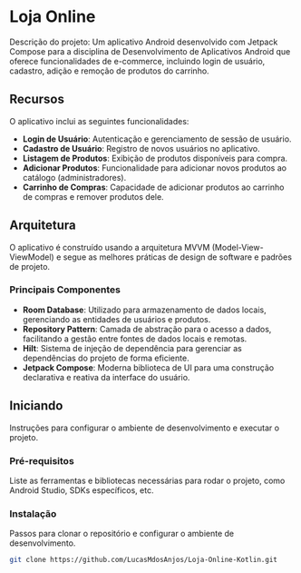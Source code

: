 # Loja Online

Descrição do projeto: Um aplicativo Android desenvolvido com Jetpack Compose para a disciplina de Desenvolvimento de Aplicativos Android que oferece funcionalidades de e-commerce, incluindo login de usuário, cadastro, adição e remoção de produtos do carrinho.

## Recursos

O aplicativo inclui as seguintes funcionalidades:

- **Login de Usuário**: Autenticação e gerenciamento de sessão de usuário.
- **Cadastro de Usuário**: Registro de novos usuários no aplicativo.
- **Listagem de Produtos**: Exibição de produtos disponíveis para compra.
- **Adicionar Produtos**: Funcionalidade para adicionar novos produtos ao catálogo (administradores).
- **Carrinho de Compras**: Capacidade de adicionar produtos ao carrinho de compras e remover produtos dele.

## Arquitetura

O aplicativo é construído usando a arquitetura MVVM (Model-View-ViewModel) e segue as melhores práticas de design de software e padrões de projeto.

### Principais Componentes

- **Room Database**: Utilizado para armazenamento de dados locais, gerenciando as entidades de usuários e produtos.
- **Repository Pattern**: Camada de abstração para o acesso a dados, facilitando a gestão entre fontes de dados locais e remotas.
- **Hilt**: Sistema de injeção de dependência para gerenciar as dependências do projeto de forma eficiente.
- **Jetpack Compose**: Moderna biblioteca de UI para uma construção declarativa e reativa da interface do usuário.

## Iniciando

Instruções para configurar o ambiente de desenvolvimento e executar o projeto.

### Pré-requisitos

Liste as ferramentas e bibliotecas necessárias para rodar o projeto, como Android Studio, SDKs específicos, etc.

### Instalação

Passos para clonar o repositório e configurar o ambiente de desenvolvimento.

```bash
git clone https://github.com/LucasMdosAnjos/Loja-Online-Kotlin.git
```
